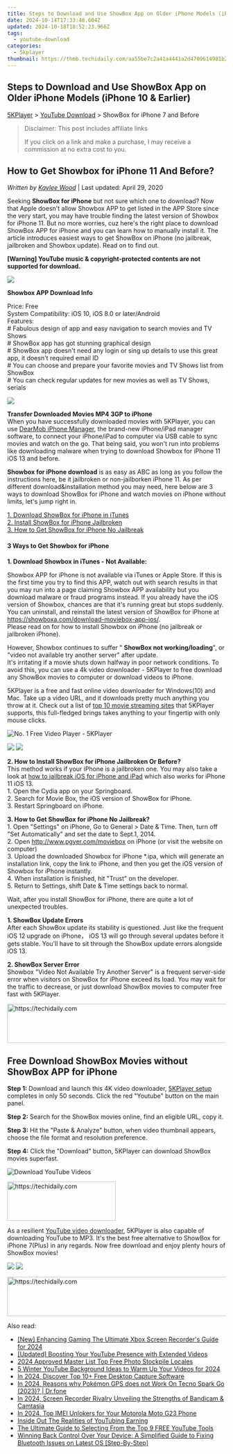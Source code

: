 ```yaml
---
title: Steps to Download and Use ShowBox App on Older iPhone Models (iPhone 10 & Earlier)
date: 2024-10-14T17:33:48.604Z
updated: 2024-10-18T18:52:23.966Z
tags:
  - youtube-download
categories:
  - 5kplayer
thumbnail: https://thmb.techidaily.com/aa55be7c2a41a4441a2d4709614981b2cbcf720fe14a850d289619ed36f925a3.png
---
```


## Steps to Download and Use ShowBox App on Older iPhone Models (iPhone 10 & Earlier)

[5KPlayer](https://tools.techidaily.com/5kplayer/products/) \> [YouTube Download](https://tools.techidaily.com/5kplayer/youtube-download/) \> ShowBox for iPhone 7 and Before

>  Disclaimer: This post includes affiliate links
>
>  If you click on a link and make a purchase, I may receive a commission at no extra cost to you.
>

## How to Get Showbox for iPhone 11 And Before?

 _Written by [Kaylee Wood](https://www.quora.com/profile/Amanda-Hu-21)_ | Last updated: April 29, 2020 

Seeking **ShowBox for iPhone** but not sure which one to download? Now that Apple doesn't allow Showbox APP to get listed in the APP Store since the very start, you may have trouble finding the latest version of Showbox for iPhone 11\. But no more worries, cuz here's the right place to download ShowBox APP for iPhone and you can learn how to manually install it. The article introduces easiest ways to get ShowBox on iPhone (no jailbreak, jailbroken and Showbox update). Read on to find out.

**\[Warning\] YouTube music & copyright-protected contents are not supported for download.**

![](https://www.5kplayer.com/youtube-download/img/showbox.jpg) 

**Showbox APP Download Info**

Price: Free  
 System Compatibility: iOS 10, iOS 8.0 or later/Android  
 Features:   
 \# Fabulous design of app and easy navigation to search movies and TV Shows  
\# ShowBox app has got stunning graphical design  
\# ShowBox app doesn't need any login or sing up details to use this great app, it doesn't required email ID  
\# You can choose and prepare your favorite movies and TV Shows list from ShowBox  
\# You can check regular updates for new movies as well as TV Shows, serials

[![](https://www.5kplayer.com/youtube-download/../iphone-manager/seoimg/backup-iphone-to-computer.png)](https://tools.techidaily.com/5kplayer/iphone-manager/) 

**Transfer Downloaded Movies MP4 3GP to iPhone**  
 When you have successfully downloaded movies with 5KPlayer, you can use [DearMob iPhone Manager](https://tools.techidaily.com/5kplayer/iphone-manager/), the brand-new iPhone/iPad manager software, to connect your iPhone/iPad to computer via USB cable to sync movies and watch on the go. That being said, you won't run into problems like downloading malware when trying to download Showbox for iPhone 11 iOS 13 and before.

**Showbox for iPhone download** is as easy as ABC as long as you follow the instructions here, be it jailbroken or non-jailborken iPhone 11\. As per different download&installation method you may need, here below are 3 ways to download ShowBox for iPhone and watch movies on iPhone without limits, let's jump right in.

[1\. Download ShowBox for iPhone in iTunes](https://tools.techidaily.com/5kplayer/youtube-download/)  
[2\. Install ShowBox for iPhone Jailbroken](https://tools.techidaily.com/5kplayer/youtube-download/)  
[3\. How to Get ShowBox for iPhone No Jailbreak](https://tools.techidaily.com/5kplayer/youtube-download/)  

#### **3 Ways to Get Showbox for iPhone**

**1\. Download Showbox in iTunes - Not Available:**

Showbox APP for iPhone is not available via iTunes or Apple Store. If this is the first time you try to find this APP, watch out with search results in that you may run into a page claiming Showbox APP availability but you download malware or fraud programs instead. If you already have the iOS version of Showbox, chances are that it's running great but stops suddenly. You can uninstall, and reinstall the latest version of ShowBox for iPhone at https://showboxa.com/download-moviebox-app-ios/.  
Please read on for how to install Showbox on iPhone (no jailbreak or jailbroken iPhone).

However, Showbox continues to suffer " **ShowBox not working/loading**", or "video not available try another server" after update.  
 It's irritating if a movie shuts down halfway in poor network conditions. To avoid this, you can use a 4k video downloader - 5KPlayer to free download any ShowBox movies to computer or download videos to iPhone.

5KPlayer is a free and fast online video downloader for Windows(10) and Mac. Take up a video URL, and it downloads pretty much anything you throw at it. Check out a list of [top 10 movie streaming sites](https://tools.techidaily.com/5kplayer/airplay/) that 5KPlayer supports, this full-fledged brings takes anything to your fingertip with only mouse clicks.

![No. 1 Free Video Player - 5KPlayer](https://www.5kplayer.com/youtube-download/../video-music-player/img/5kplayer-img.jpg) 

[![](https://www.5kplayer.com/youtube-download/../button/freedownwhitewin.png)](https://tools.techidaily.com/5kplayer/products/) [![](https://www.5kplayer.com/youtube-download/../button/freedownbackmac.png)](https://tools.techidaily.com/5kplayer/products/) 

**2\. How to Install ShowBox for iPhone Jailbroken Or Before?**  
This method works if your iPhone is a jailbroken one. You may also take a look at [how to jailbreak iOS for iPhone and iPad](https://tools.techidaily.com/5kplayer/airplay/) which also works for iPhone 11 iOS 13.  
1\. Open the Cydia app on your Springboard.  
2\. Search for Movie Box, the iOS version of ShowBox for iPhone.  
3\. Restart Springboard on iPhone.

**3\. How to Get ShowBox for iPhone No Jailbreak?**  
1\. Open "Settings" on iPhone, Go to General > Date & Time. Then, turn off "Set Automatically" and set the date to Sept.1, 2014.  
2\. Open http://www.pgyer.com/moviebox on iPhone (or visit the website on computer)  
3\. Upload the downloaded Showbox for iPhone \*.ipa, which will generate an installation link, copy the link to iPhone, and then you get the iOS version of Showbox for iPhone instantly.  
4\. When installation is finished, hit "Trust" on the developer.  
5\. Return to Settings, shift Date & Time settings back to normal.

Wait, after you install ShowBox for iPhone, there are quite a lot of unexpected troubles.

**1\. ShowBox Update Errors**  
After each ShowBox update its stability is questioned. Just like the frequent iOS 12 upgrade on iPhone， iOS 13 will go through several updates before it gets stable. You'll have to sit through the ShowBox update errors alongside iOS 13.

**2\. ShowBox Server Error**  
Showbox "Video Not Available Try Another Server" is a frequent server-side error when visitors on ShowBox for iPhone exceed its load. You may wait for the traffic to decrease, or just download ShowBox movies to computer free fast with 5KPlayer.

<!-- affiliate ads begin -->
<a href="https://dhgate.sjv.io/c/5597632/1186802/12108" target="_top" id="1186802">
  <img src="//a.impactradius-go.com/display-ad/12108-1186802" border="0" alt="https://techidaily.com" width="728" height="90"/>
</a>
<img height="0" width="0" src="https://dhgate.sjv.io/i/5597632/1186802/12108" style="position:absolute;visibility:hidden;" border="0" />
<!-- affiliate ads end -->

## Free Download ShowBox Movies without ShowBox APP for iPhone

**Step 1:**  Download and launch this 4K video downloader, [5KPlayer setup](https://tools.techidaily.com/5kplayer/video-music-player/) completes in only 50 seconds. Click the red "Youtube" button on the main panel.

**Step 2:** Search for the ShowBox movies online, find an eligible URL, copy it.

**Step 3:** Hit the "Paste & Analyze" button, when video thumbnail appears, choose the file format and resolution preference.

**Step 4:** Click the "Download" button, 5KPlayer can download ShowBox movies superfast.

![Download YouTube Videos](https://www.5kplayer.com/youtube-download/img/download-captain-america.jpg) 

<!-- affiliate ads begin -->
<a href="https://review-au.sjv.io/c/5597632/2098705/14409" target="_top" id="2098705">
  <img src="//a.impactradius-go.com/display-ad/14409-2098705" border="0" alt="https://techidaily.com" width="250" height="90"/>
</a>
<img height="0" width="0" src="https://review-au.sjv.io/i/5597632/2098705/14409" style="position:absolute;visibility:hidden;" border="0" />
<!-- affiliate ads end -->

As a resilient [YouTube video downloader](https://tools.techidaily.com/5kplayer/youtube-download/), 5KPlayer is also capable of downloading YouTube to MP3\. It's the best free alternative to ShowBox for iPhone 7(Plus) in any regards. Now free download and enjoy plenty hours of ShowBox movies!

[![](https://www.5kplayer.com/youtube-download/../button/freedownwhitewin.png)](https://tools.techidaily.com/5kplayer/products/) [![](https://www.5kplayer.com/youtube-download/../button/freedownbackmac.png)](https://tools.techidaily.com/5kplayer/products/)

<!-- affiliate ads begin -->
<a href="https://zebaoaffiliateprogram.pxf.io/c/5597632/2137972/21526" target="_top" id="2137972">
  <img src="//a.impactradius-go.com/display-ad/21526-2137972" border="0" alt="https://techidaily.com" width="728" height="90"/>
</a>
<img height="0" width="0" src="https://zebaoaffiliateprogram.pxf.io/i/5597632/2137972/21526" style="position:absolute;visibility:hidden;" border="0" />
<!-- affiliate ads end -->

<ins class="adsbygoogle"
     style="display:block"
     data-ad-format="autorelaxed"
     data-ad-client="ca-pub-7571918770474297"
     data-ad-slot="1223367746"></ins>

<ins class="adsbygoogle"
     style="display:block"
     data-ad-client="ca-pub-7571918770474297"
     data-ad-slot="8358498916"
     data-ad-format="auto"
     data-full-width-responsive="true"></ins>

<span class="atpl-alsoreadstyle">Also read:</span>
<div><ul>
<li><a href="https://on-screen-recording.techidaily.com/new-enhancing-gaming-the-ultimate-xbox-screen-recorders-guide-for-2024/"><u>[New] Enhancing Gaming The Ultimate Xbox Screen Recorder's Guide for 2024</u></a></li>
<li><a href="https://youtube-video-recordings.techidaily.com/updated-boosting-your-youtube-presence-with-extended-videos/"><u>[Updated] Boosting Your YouTube Presence with Extended Videos</u></a></li>
<li><a href="https://extra-approaches.techidaily.com/2024-approved-master-list-top-free-photo-stockpile-locales/"><u>2024 Approved Master List Top Free Photo Stockpile Locales</u></a></li>
<li><a href="https://youtube-video-recordings.techidaily.com/5-winter-youtube-background-ideas-to-warm-up-your-videos-for-2024/"><u>5 Winter YouTube Background Ideas to Warm Up Your Videos for 2024</u></a></li>
<li><a href="https://visual-screen-recording.techidaily.com/in-2024-discover-top-10plus-free-desktop-capture-software/"><u>In 2024, Discover Top 10+ Free Desktop Capture Software</u></a></li>
<li><a href="https://android-pokemon-go.techidaily.com/in-2024-reasons-why-pokemon-gps-does-not-work-on-tecno-spark-go-2023-drfone-by-drfone-virtual-android/"><u>In 2024, Reasons why Pokémon GPS does not Work On Tecno Spark Go (2023)? | Dr.fone</u></a></li>
<li><a href="https://digital-screen-recording.techidaily.com/in-2024-screen-recorder-rivalry-unveiling-the-strengths-of-bandicam-and-camtasia/"><u>In 2024, Screen Recorder Rivalry Unveiling the Strengths of Bandicam & Camtasia</u></a></li>
<li><a href="https://sim-unlock.techidaily.com/in-2024-top-imei-unlokers-for-your-motorola-moto-g23-phone-by-drfone-android/"><u>In 2024, Top IMEI Unlokers for Your Motorola Moto G23 Phone</u></a></li>
<li><a href="https://youtube-video-recordings.techidaily.com/inside-out-the-realities-of-youtubing-earning/"><u>Inside Out The Realities of YouTubing Earning</u></a></li>
<li><a href="https://youtube-video-recordings.techidaily.com/the-ultimate-guide-to-selecting-from-the-top-9-free-youtube-tools/"><u>The Ultimate Guide to Selecting From the Top 9 FREE YouTube Tools</u></a></li>
<li><a href="https://driver-error.techidaily.com/winning-back-control-over-your-device-a-simplified-guide-to-fixing-bluetooth-issues-on-latest-os-step-by-step/"><u>Winning Back Control Over Your Device: A Simplified Guide to Fixing Bluetooth Issues on Latest OS [Step-By-Step]</u></a></li>
</ul></div>

